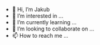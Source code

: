 - 👋 Hi, I’m  Jakub
- 👀 I’m interested in ...
- 🌱 I’m currently learning ...
- 💞️ I’m looking to collaborate on ...
- 📫 How to reach me ...

<!---
jakubkg/jakubkg is a ✨ special ✨ repository because its `README.md` (this file) appears on your GitHub profile.
You can click the Preview link to take a look at your changes.
--->
